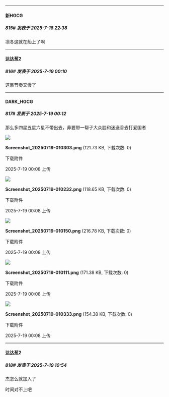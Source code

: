 ﻿
*****

####  新HGCG  
##### 815#       发表于 2025-7-18 22:38

凛冬这就在船上了啊


*****

####  达达葱2  
##### 816#       发表于 2025-7-19 00:10

这集节奏又慢了

*****

####  DARK_HGCG  
##### 817#       发表于 2025-7-19 00:12

那么多四星五星六星不带出去，非要带一帮子大众脸和迷迭香去打爱国者

<img src="https://img.stage1st.com/forum/202507/19/000815b6nrww7wrrb86i8y.png" referrerpolicy="no-referrer">

<strong>Screenshot_20250719-010303.png</strong> (121.73 KB, 下载次数: 0)

下载附件

2025-7-19 00:08 上传

<img src="https://img.stage1st.com/forum/202507/19/000815m428hh7bzh1suseh.png" referrerpolicy="no-referrer">

<strong>Screenshot_20250719-010232.png</strong> (118.65 KB, 下载次数: 0)

下载附件

2025-7-19 00:08 上传

<img src="https://img.stage1st.com/forum/202507/19/000816oxj1o5l2xm7vpp9d.png" referrerpolicy="no-referrer">

<strong>Screenshot_20250719-010150.png</strong> (216.78 KB, 下载次数: 0)

下载附件

2025-7-19 00:08 上传

<img src="https://img.stage1st.com/forum/202507/19/000816lhuiuui7272yeuur.png" referrerpolicy="no-referrer">

<strong>Screenshot_20250719-010111.png</strong> (171.38 KB, 下载次数: 0)

下载附件

2025-7-19 00:08 上传

<img src="https://img.stage1st.com/forum/202507/19/000815t39di9gpz1i6biin.png" referrerpolicy="no-referrer">

<strong>Screenshot_20250719-010333.png</strong> (154.38 KB, 下载次数: 0)

下载附件

2025-7-19 00:08 上传


*****

####  达达葱2  
##### 818#       发表于 2025-7-19 10:54

杰怎么就加入了

时间对不上吧

